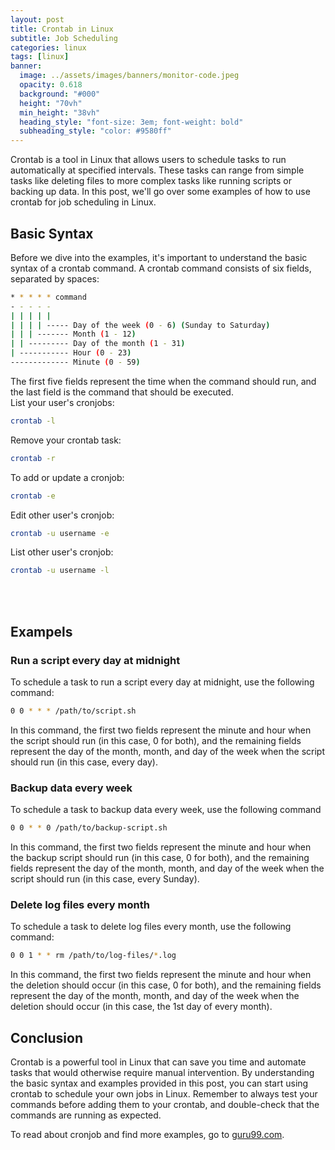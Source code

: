 ```yaml
---
layout: post
title: Crontab in Linux
subtitle: Job Scheduling
categories: linux
tags: [linux]
banner:
  image: ../assets/images/banners/monitor-code.jpeg
  opacity: 0.618
  background: "#000"
  height: "70vh"
  min_height: "38vh"
  heading_style: "font-size: 3em; font-weight: bold"
  subheading_style: "color: #9580ff"
---
```

Crontab is a tool in Linux that allows users to schedule tasks to run automatically at specified intervals. These tasks can range from simple tasks like deleting files to more complex tasks like running scripts or backing up data. In this post, we'll go over some examples of how to use crontab for job scheduling in Linux.

## Basic Syntax
Before we dive into the examples, it's important to understand the basic syntax of a crontab command. A crontab command consists of six fields, separated by spaces:
```bash
* * * * * command
- - - - -
| | | | |
| | | | ----- Day of the week (0 - 6) (Sunday to Saturday)
| | | ------- Month (1 - 12)
| | --------- Day of the month (1 - 31)
| ----------- Hour (0 - 23)
------------- Minute (0 - 59)
```
The first five fields represent the time when the command should run, and the last field is the command that should be executed.<br />
List your user's cronjobs:
```bash
crontab -l
````

Remove your crontab task:
```bash
crontab -r
```

To add or update a cronjob:
```bash
crontab -e
```

Edit other user's cronjob:
```bash
crontab -u username -e
```

List other user's cronjob:
```bash
crontab -u username -l
```
<br />
<br />

## Exampels
### Run a script every day at midnight
To schedule a task to run a script every day at midnight, use the following command:
```bash
0 0 * * * /path/to/script.sh
```
In this command, the first two fields represent the minute and hour when the script should run (in this case, 0 for both), and the remaining fields represent the day of the month, month, and day of the week when the script should run (in this case, every day).

### Backup data every week
To schedule a task to backup data every week, use the following command
```bash
0 0 * * 0 /path/to/backup-script.sh
```
In this command, the first two fields represent the minute and hour when the backup script should run (in this case, 0 for both), and the remaining fields represent the day of the month, month, and day of the week when the script should run (in this case, every Sunday).


### Delete log files every month
To schedule a task to delete log files every month, use the following command:
```bash
0 0 1 * * rm /path/to/log-files/*.log
```
In this command, the first two fields represent the minute and hour when the deletion should occur (in this case, 0 for both), and the remaining fields represent the day of the month, month, and day of the week when the deletion should occur (in this case, the 1st day of every month).

## Conclusion
Crontab is a powerful tool in Linux that can save you time and automate tasks that would otherwise require manual intervention. By understanding the basic syntax and examples provided in this post, you can start using crontab to schedule your own jobs in Linux. Remember to always test your commands before adding them to your crontab, and double-check that the commands are running as expected.

To read about cronjob and find more examples, go to [guru99.com](https://www.guru99.com/crontab-in-linux-with-examples.html).

